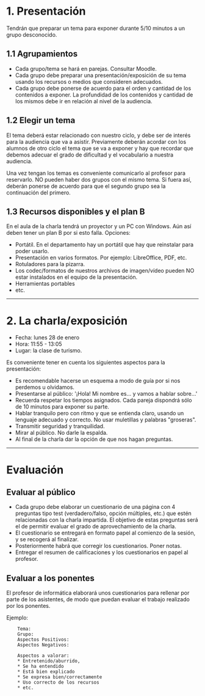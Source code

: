 
# 1. Presentación

Tendrán que preparar un tema para exponer durante 5/10 minutos a un grupo desconocido.

## 1.1 Agrupamientos

* Cada grupo/tema se hará en parejas. Consultar Moodle.
* Cada grupo debe preparar una presentación/exposición de su tema usando los recursos o medios que consideren adecuados.
* Cada grupo debe ponerse de acuerdo para el orden y cantidad de los
contenidos a exponer. La profundidad de los contenidos y cantidad de los
mismos debe ir en relación al nivel de la audiencia.

## 1.2 Elegir un tema

El tema deberá estar relacionado con nuestro ciclo, y debe ser de interés para la audiencia que va a asistir. Previamente deberán acordar con los alumnos de otro ciclo el tema que se va a exponer y hay que recordar que debemos adecuar el grado de dificultad y el vocabulario a nuestra audiencia.

Una vez tengan los temas es conveniente comunicarlo al profesor para reservarlo. NO pueden haber dos grupos con el mismo tema. Si fuera así, deberán ponerse de acuerdo para que el segundo grupo sea la continuación del primero.

## 1.3 Recursos disponibles y el plan B

En el aula de la charla tendrá un proyector y un PC con Windows. Aún así deben
tener un plan B por si esto falla. Opciones:
* Portátil. En el departamento hay un portátil que hay que reinstalar para poder usarlo.
* Presentación en varios formatos. Por ejemplo: LibreOffice, PDF, etc.
* Rotuladores para la pizarra.
* Los codec/formatos de nuestros archivos de imagen/vídeo pueden NO estar instalados en el equipo de la presentación.
* Herramientas portables
* etc.

---

# 2. La charla/exposición

* Fecha: lunes 28 de enero
* Hora: 11:55 - 13:05
* Lugar: la clase de turismo.

Es conveniente tener en cuenta los siguientes aspectos para la presentación:
* Es recomendable hacerse un esquema a modo de guía por si nos perdemos u olvidamos.
* Presentarse al público: '¡Hola! Mi nombre es... y vamos a hablar sobre...'
* Recuerda respetar los tiempos asignados. Cada pareja dispondrá sólo de 10 minutos para exponer su parte.
* Hablar tranquilo pero con ritmo y que se entienda claro, usando un lenguaje adecuado y correcto. No usar muletillas y palabras "groseras".
* Transmitir seguridad y tranquilidad.
* Mirar al público. No darle la espalda.
* Al final de la charla dar la opción de que nos hagan preguntas.

---

# Evaluación

## Evaluar al público

* Cada grupo debe elaborar un cuestionario de una página con 4 preguntas tipo test (verdadero/falso, opción múltiples, etc.) que estén relacionadas con la
charla impartida. El objetivo de estas preguntas será el de permitir evaluar el grado de aprovechamiento de la charla.
* El cuestionario se entregará en formato papel al comienzo de la sesión, y se recogerá al finalizar.
* Posteriormente habrá que corregir los cuestionarios. Poner notas.
* Entregar el resumen de calificaciones y los cuestionarios en papel al profesor.

## Evaluar a los ponentes

El profesor de informática elaborará unos cuestionarios para rellenar por
parte de los asistentes, de modo que puedan evaluar el trabajo realizado por
los ponentes.

Ejemplo:
```
    Tema: 	
    Grupo: 	
    Aspectos Positivos:
    Aspectos Negativos:

    Aspectos a valorar:
    * Entretenido/aburrido,
    * Se ha entendido
    * Está bien explicado
    * Se expresa bien/correctamente
    * Uso correcto de los recursos
    * etc.
```
